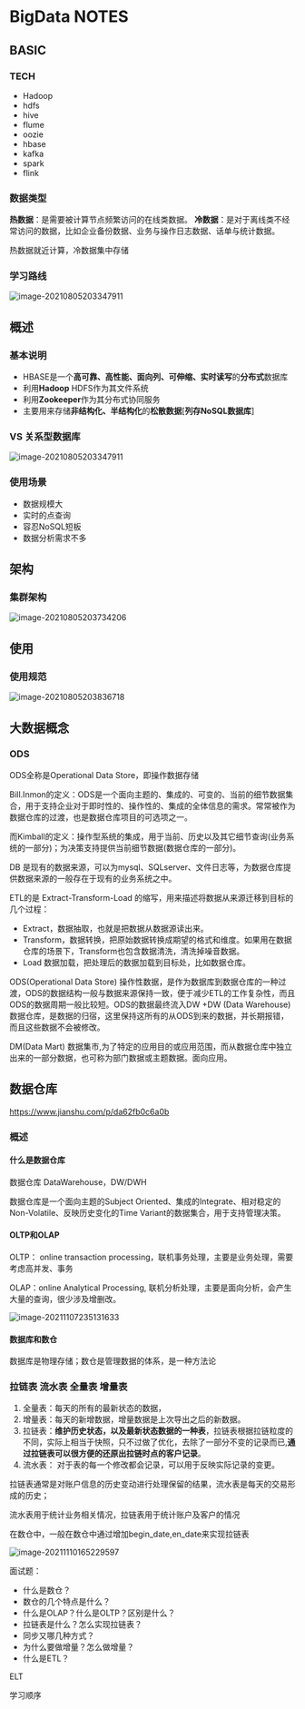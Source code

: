 # BigData NOTES

## BASIC

### TECH

- Hadoop
- hdfs
- hive
- flume
- oozie
- hbase
- kafka
- spark
- flink

### 数据类型

**热数据**：是需要被计算节点频繁访问的在线类数据。
**冷数据**：是对于离线类不经常访问的数据，比如企业备份数据、业务与操作日志数据、话单与统计数据。

热数据就近计算，冷数据集中存储







### 学习路线

![image-20210805203347911](HBaseNotes.assets/bigData.jpg)

## 概述

### 基本说明

- HBASE是一个**高可靠、高性能、面向列、可伸缩、实时读写**的**分布式**数据库
- 利用**Hadoop** HDFS作为其文件系统
- 利用**Zookeeper**作为其分布式协同服务
- 主要用来存储**非结构化、半结构化**的**松散数据**[**列存NoSQL数据库**]

### VS 关系型数据库

![image-20210805203347911](HBaseNotes.assets/image-20210805203347911.png)



### 使用场景

- 数据规模大
- 实时的点查询
- 容忍NoSQL短板
- 数据分析需求不多



## 架构

### 集群架构

![image-20210805203734206](HBaseNotes.assets/image-20210805203734206.png)







## 使用

### 使用规范

![image-20210805203836718](HBaseNotes.assets/image-20210805203836718.png)





## 大数据概念

### ODS

ODS全称是Operational Data Store，即操作数据存储

Bill.Inmon的定义：ODS是一个面向主题的、集成的、可变的、当前的细节数据集合，用于支持企业对于即时性的、操作性的、集成的全体信息的需求。常常被作为数据仓库的过渡，也是数据仓库项目的可选项之一。

而Kimball的定义：操作型系统的集成，用于当前、历史以及其它细节查询(业务系统的一部分)；为决策支持提供当前细节数据(数据仓库的一部分)。



DB 是现有的数据来源，可以为mysql、SQLserver、文件日志等，为数据仓库提供数据来源的一般存在于现有的业务系统之中。

ETL的是 Extract-Transform-Load 的缩写，用来描述将数据从来源迁移到目标的几个过程：

- Extract，数据抽取，也就是把数据从数据源读出来。
- Transform，数据转换，把原始数据转换成期望的格式和维度。如果用在数据仓库的场景下，Transform也包含数据清洗，清洗掉噪音数据。
- Load  数据加载，把处理后的数据加载到目标处，比如数据仓库。

ODS(Operational Data Store) 操作性数据，是作为数据库到数据仓库的一种过渡，ODS的数据结构一般与数据来源保持一致，便于减少ETL的工作复杂性，而且ODS的数据周期一般比较短。ODS的数据最终流入DW
 +DW (Data Warehouse)数据仓库，是数据的归宿，这里保持这所有的从ODS到来的数据，并长期报错，而且这些数据不会被修改。

DM(Data Mart) 数据集市,为了特定的应用目的或应用范围，而从数据仓库中独立出来的一部分数据，也可称为部门数据或主题数据。面向应用。



## 数据仓库

https://www.jianshu.com/p/da62fb0c6a0b

### 概述

#### 什么是数据仓库

数据仓库 DataWarehouse，DW/DWH

数据仓库是一个面向主题的Subject Oriented、集成的Integrate、相对稳定的Non-Volatile、反映历史变化的Time Variant的数据集合，用于支持管理决策。

#### OLTP和OLAP

OLTP： online transaction processing，联机事务处理，主要是业务处理，需要考虑高并发、事务

OLAP：online Analytical Processing, 联机分析处理，主要是面向分析，会产生大量的查询，很少涉及增删改。

![image-20211107235131633](BigDataNotes.assets/image-20211107235131633.png)

#### 数据库和数仓

数据库是物理存储；数仓是管理数据的体系，是一种方法论



### 拉链表 流水表 全量表 增量表

1. 全量表：每天的所有的最新状态的数据，
2. 增量表：每天的新增数据，增量数据是上次导出之后的新数据。
3. 拉链表：**维护历史状态，以及最新状态数据的一种表**，拉链表根据拉链粒度的不同，实际上相当于快照，只不过做了优化，去除了一部分不变的记录而已,**通过拉链表可以很方便的还原出拉链时点的客户记录**。
4. 流水表： 对于表的每一个修改都会记录，可以用于反映实际记录的变更。 

拉链表通常是对账户信息的历史变动进行处理保留的结果，流水表是每天的交易形成的历史；

流水表用于统计业务相关情况，拉链表用于统计账户及客户的情况

在数仓中，一般在数仓中通过增加begin_date,en_date来实现拉链表

![image-20211110165229597](BigDataNotes.assets/image-20211110165229597.png)



































面试题：

- 什么是数仓？
- 数仓的几个特点是什么？
- 什么是OLAP？什么是OLTP？区别是什么？
- 拉链表是什么？怎么实现拉链表？
- 同步又哪几种方式？
- 为什么要做增量？怎么做增量？
- 什么是ETL？





ELT







学习顺序

